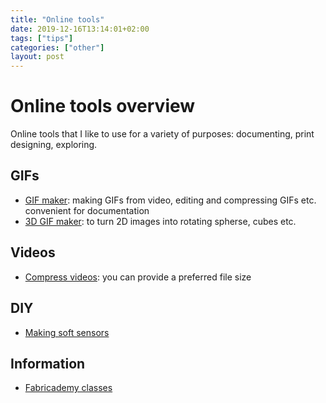 ```yaml
---
title: "Online tools"
date: 2019-12-16T13:14:01+02:00
tags: ["tips"]
categories: ["other"]
layout: post
---
```


# Online tools overview
Online tools that I like to use for a variety of purposes: documenting, print designing, exploring.

## GIFs
- [GIF maker](https://ezgif.com/): making GIFs from video, editing and compressing GIFs etc. convenient for documentation
- [3D GIF maker](https://www.3dgifmaker.com/): to turn 2D images into rotating spherse, cubes etc.

## Videos
- [Compress videos](https://www.onlineconverter.com/compress-video): you can provide a preferred file size

## DIY
- [Making soft sensors](https://www.kobakant.at/DIY/)

## Information
- [Fabricademy classes](https://class.textile-academy.org/classes/)